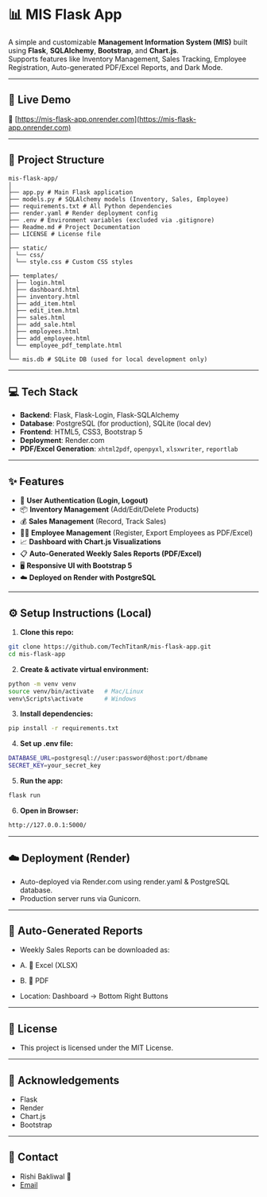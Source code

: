 # 📊 MIS Flask App

A simple and customizable **Management Information System (MIS)** built using **Flask**, **SQLAlchemy**, **Bootstrap**, and **Chart.js**.  
Supports features like Inventory Management, Sales Tracking, Employee Registration, Auto-generated PDF/Excel Reports, and Dark Mode.

---

## 🚀 Live Demo
🔗 [https://mis-flask-app.onrender.com](https://mis-flask-app.onrender.com)

---

## 📂 Project Structure

```plaintext
mis-flask-app/
│
├── app.py # Main Flask application
├── models.py # SQLAlchemy models (Inventory, Sales, Employee)
├── requirements.txt # All Python dependencies
├── render.yaml # Render deployment config
├── .env # Environment variables (excluded via .gitignore)
├── Readme.md # Project Documentation
├── LICENSE # License file
│
├── static/
│ └── css/
│ └── style.css # Custom CSS styles
│
├── templates/
│ ├── login.html
│ ├── dashboard.html
│ ├── inventory.html
│ ├── add_item.html
│ ├── edit_item.html
│ ├── sales.html
│ ├── add_sale.html
│ ├── employees.html
│ ├── add_employee.html
│ └── employee_pdf_template.html
│
└── mis.db # SQLite DB (used for local development only)

```

---

## 💻 Tech Stack

- **Backend**: Flask, Flask-Login, Flask-SQLAlchemy
- **Database**: PostgreSQL (for production), SQLite (local dev)
- **Frontend**: HTML5, CSS3, Bootstrap 5
- **Deployment**: Render.com
- **PDF/Excel Generation**: `xhtml2pdf`, `openpyxl`, `xlsxwriter`, `reportlab`

---

## ✨ Features

- 🔐 **User Authentication (Login, Logout)**
- 📦 **Inventory Management** (Add/Edit/Delete Products)
- 💰 **Sales Management** (Record, Track Sales)
- 👨‍💼 **Employee Management** (Register, Export Employees as PDF/Excel)
- 📈 **Dashboard with Chart.js Visualizations**
- 📋 **Auto-Generated Weekly Sales Reports (PDF/Excel)**
- 🖥️ **Responsive UI with Bootstrap 5**
- ☁️ **Deployed on Render with PostgreSQL**

---

## ⚙️ Setup Instructions (Local)

1. **Clone this repo:**
```bash
git clone https://github.com/TechTitanR/mis-flask-app.git
cd mis-flask-app
```

2. **Create & activate virtual environment:**
```bash
python -m venv venv
source venv/bin/activate   # Mac/Linux
venv\Scripts\activate      # Windows
```

3. **Install dependencies:**
```bash
pip install -r requirements.txt
```

4. **Set up .env file:**
```bash
DATABASE_URL=postgresql://user:password@host:port/dbname
SECRET_KEY=your_secret_key
```

5. **Run the app:**
```bash
flask run
```

6. **Open in Browser:**
```bash
http://127.0.0.1:5000/
```

---

## ☁️ Deployment (Render)
- Auto-deployed via Render.com using render.yaml & PostgreSQL database.
- Production server runs via Gunicorn.

---

## 📄 Auto-Generated Reports
- Weekly Sales Reports can be downloaded as:
- A. 📝 Excel (XLSX)
- B. 📄 PDF

- Location: Dashboard → Bottom Right Buttons

---

## 📝 License
- This project is licensed under the MIT License.

---

## 🤝 Acknowledgements
- Flask
- Render
- Chart.js
- Bootstrap

---

## 📧 Contact
- Rishi Bakliwal 🚀 
- [Email](rishibakliwaljain@gmail.com)

